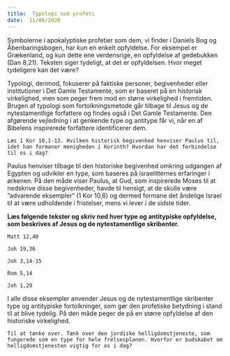 ```yaml
---
title:  Typologi som profeti
date:  11/06/2020
---
```


Symbolerne i apokalyptiske profetier som dem, vi finder i Daniels Bog og Åbenbaringsbogen, har kun en enkelt opfyldelse. For eksempel er Grækenland, og kun dette ene verdensrige, en opfyldelse af gedebukken (Dan 8,21). Teksten siger tydeligt, at det er opfyldelsen. Hvor meget tydeligere kan det være?

Typologi, derimod, fokuserer på faktiske personer, begivenheder eller institutioner i Det Gamle Testamente, som er baseret på en historisk virkelighed, men som peger frem mod en større virkelighed i fremtiden. Brugen af typologi som fortolkningsmetode går tilbage til Jesus og de nytestamentlige forfattere og findes også i Det Gamle Testamente. Den afgørende vejledning i at genkende type og antitype får vi, når en af Bibelens inspirerede forfattere identificerer dem.

`Læs 1 Kor 10,1-13. Hvilken historisk begivenhed henviser Paulus til, idet han formaner menigheden i Korinth? Hvordan har det forbindelse til os i dag?`

Paulus henviser tilbage til den historiske begivenhed omkring udgangen af Egypten og udvikler en type, som baseres på israelitternes erfaringer i ørkenen. På den måde viser Paulus, at Gud, som inspirerede Moses til at nedskrive disse begivenheder, havde til hensigt, at de skulle være ”advarende eksempler“ (1 Kor 10,6) og dermed formane det åndelige Israel til at være udholdende i fristelser, mens vi lever i de sidste tider.

**Læs følgende tekster og skriv ned hver type og antitypiske opfyldelse, som beskrives af Jesus og de nytestamentlige skribenter.**

`Matt 12,40`

`Joh 19,36`

`Joh 3,14-15`

`Rom 5,14`

`Joh 1,29`

I alle disse eksempler anvender Jesus og de nytestamentlige skribenter type og antitypiske fortolkninger, som gør den profetiske betydning i stand til at blive tydelig. På den måde peger de på en større opfyldelse af den historiske virkelighed.

`Til at tænke over. Tænk over den jordiske helligdomstjeneste, som fungerede som en type for hele frelsesplanen. Hvorfor er budskabet om helligdomstjenesten vigtig for os i dag?`